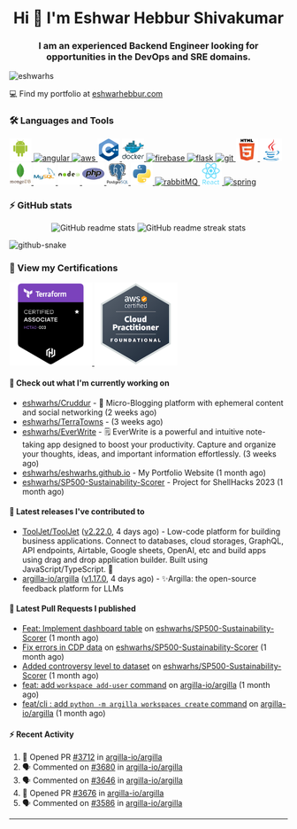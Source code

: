 <h1 align="center">Hi 👋 I'm Eshwar Hebbur Shivakumar</h1>
<h3 align="center">I am an experienced Backend Engineer looking for opportunities in the DevOps and SRE domains.</h3>


<p align="left"> <img src="https://komarev.com/ghpvc/?username=eshwarhs&label=Profile%20views&color=0e75b6&style=flat" alt="eshwarhs" /> </p>


💻 Find my portfolio at [eshwarhebbur.com](https://www.eshwarhebbur.com)
<br>

### 🛠 Languages and Tools
<p align="left"> <a href="https://developer.android.com" target="_blank" rel="noreferrer"> <img src="https://raw.githubusercontent.com/devicons/devicon/master/icons/android/android-original-wordmark.svg" alt="android" width="40" height="40"/> </a> <a href="https://angular.io" target="_blank" rel="noreferrer"> <img src="https://angular.io/assets/images/logos/angular/angular.svg" alt="angular" width="40" height="40"/> </a> <a href="https://aws.amazon.com" target="_blank" rel="noreferrer"> <img src="https://user-images.githubusercontent.com/25181517/183896132-54262f2e-6d98-41e3-8888-e40ab5a17326.png" alt="aws" width="40" height="40"/> </a> <a href="https://www.w3schools.com/cpp/" target="_blank" rel="noreferrer"> <img src="https://raw.githubusercontent.com/devicons/devicon/master/icons/cplusplus/cplusplus-original.svg" alt="cplusplus" width="40" height="40"/> </a> <a href="https://www.docker.com/" target="_blank" rel="noreferrer"> <img src="https://raw.githubusercontent.com/devicons/devicon/master/icons/docker/docker-original-wordmark.svg" alt="docker" width="40" height="40"/> </a> <a href="https://firebase.google.com/" target="_blank" rel="noreferrer"> <img src="https://www.vectorlogo.zone/logos/firebase/firebase-icon.svg" alt="firebase" width="40" height="40"/> </a> <a href="https://flask.palletsprojects.com/" target="_blank" rel="noreferrer"> <img src="https://www.vectorlogo.zone/logos/pocoo_flask/pocoo_flask-icon.svg" alt="flask" width="40" height="40"/> </a> <a href="https://git-scm.com/" target="_blank" rel="noreferrer"> <img src="https://www.vectorlogo.zone/logos/git-scm/git-scm-icon.svg" alt="git" width="40" height="40"/> </a> <a href="https://www.w3.org/html/" target="_blank" rel="noreferrer"> <img src="https://raw.githubusercontent.com/devicons/devicon/master/icons/html5/html5-original-wordmark.svg" alt="html5" width="40" height="40"/> </a> <a href="https://www.java.com" target="_blank" rel="noreferrer"> <img src="https://raw.githubusercontent.com/devicons/devicon/master/icons/java/java-original.svg" alt="java" width="40" height="40"/> </a> <a href="https://www.mongodb.com/" target="_blank" rel="noreferrer"> <img src="https://raw.githubusercontent.com/devicons/devicon/master/icons/mongodb/mongodb-original-wordmark.svg" alt="mongodb" width="40" height="40"/> </a> <a href="https://www.mysql.com/" target="_blank" rel="noreferrer"> <img src="https://raw.githubusercontent.com/devicons/devicon/master/icons/mysql/mysql-original-wordmark.svg" alt="mysql" width="40" height="40"/> </a> <a href="https://nodejs.org" target="_blank" rel="noreferrer"> <img src="https://raw.githubusercontent.com/devicons/devicon/master/icons/nodejs/nodejs-original-wordmark.svg" alt="nodejs" width="40" height="40"/> </a> <a href="https://www.php.net" target="_blank" rel="noreferrer"> <img src="https://raw.githubusercontent.com/devicons/devicon/master/icons/php/php-original.svg" alt="php" width="40" height="40"/> </a> <a href="https://www.postgresql.org" target="_blank" rel="noreferrer"> <img src="https://raw.githubusercontent.com/devicons/devicon/master/icons/postgresql/postgresql-original-wordmark.svg" alt="postgresql" width="40" height="40"/> </a> <a href="https://www.python.org" target="_blank" rel="noreferrer"> <img src="https://raw.githubusercontent.com/devicons/devicon/master/icons/python/python-original.svg" alt="python" width="40" height="40"/> </a> <a href="https://www.rabbitmq.com" target="_blank" rel="noreferrer"> <img src="https://www.vectorlogo.zone/logos/rabbitmq/rabbitmq-icon.svg" alt="rabbitMQ" width="40" height="40"/> </a> <a href="https://reactjs.org/" target="_blank" rel="noreferrer"> <img src="https://raw.githubusercontent.com/devicons/devicon/master/icons/react/react-original-wordmark.svg" alt="react" width="40" height="40"/> </a> <a href="https://spring.io/" target="_blank" rel="noreferrer"> <img src="https://www.vectorlogo.zone/logos/springio/springio-icon.svg" alt="spring" width="40" height="40"/> </a> </p>

### ⚡ GitHub stats

<p align="center">
  <img width="48%" src="https://github-readme-stats.vercel.app/api?username=eshwarhs&show_icons=true&theme=tokyonight" alt="GitHub readme stats" />
  <img width="48%" src="https://github-readme-streak-stats.herokuapp.com?user=eshwarhs&theme=dark&hide_border=true&date_format=M%20j%5B%2C%20Y%5D" alt="GitHub readme streak stats" />
</p>

<picture>
  <source media="(prefers-color-scheme: dark)" srcset="dist/github-contribution-grid-snake-dark.svg" />
  <source media="(prefers-color-scheme: light)" srcset="github-contribution-grid-snake.svg" />
  <img alt="github-snake" src="github-snake.svg" />
</picture>

### 🏅 View my Certifications 
<a href="https://www.credly.com/badges/7f788f91-7a8c-4bce-876a-347d99b7036b" target="_blank" rel="noreferrer"> <img src="https://github.com/eshwarhs/eshwarhs/blob/main/assets/Hashicorp_Certified_Terraform_Associate.png" alt="Terraform" width="150" height="150"/> </a>
<a href="https://www.credly.com/badges/f1750192-157a-4baf-b137-3482a55ada5e" target="_blank" rel="noreferrer"> <img src="https://github.com/eshwarhs/eshwarhs/blob/main/assets/aws-certified-cloud-practitioner.png" alt="AWS CCP" width="150" height="150"/> </a>
<br>

#### 👷 Check out what I'm currently working on

- [eshwarhs/Cruddur](https://github.com/eshwarhs/Cruddur) - 🔎 Micro-Blogging platform with ephemeral content and social networking (2 weeks ago)
- [eshwarhs/TerraTowns](https://github.com/eshwarhs/TerraTowns) -  (3 weeks ago)
- [eshwarhs/EverWrite](https://github.com/eshwarhs/EverWrite) - 🗒 EverWrite is a powerful and intuitive note-taking app designed to boost your productivity. Capture and organize your thoughts, ideas, and important information effortlessly. (3 weeks ago)
- [eshwarhs/eshwarhs.github.io](https://github.com/eshwarhs/eshwarhs.github.io) - My Portfolio Website (1 month ago)
- [eshwarhs/SP500-Sustainability-Scorer](https://github.com/eshwarhs/SP500-Sustainability-Scorer) - Project for ShellHacks 2023 (1 month ago)

#### 🔭 Latest releases I've contributed to

- [ToolJet/ToolJet](https://github.com/ToolJet/ToolJet) ([v2.22.0](https://github.com/ToolJet/ToolJet/releases/tag/v2.22.0), 4 days ago) - Low-code platform for building business applications. Connect to databases, cloud storages, GraphQL, API endpoints, Airtable, Google sheets, OpenAI, etc and build apps using drag and drop application builder. Built using JavaScript/TypeScript. 🚀
- [argilla-io/argilla](https://github.com/argilla-io/argilla) ([v1.17.0](https://github.com/argilla-io/argilla/releases/tag/v1.17.0), 4 days ago) - ✨Argilla: the open-source feedback platform for LLMs

#### 🔨 Latest Pull Requests I published

- [Feat: Implement dashboard table](https://github.com/eshwarhs/SP500-Sustainability-Scorer/pull/4) on [eshwarhs/SP500-Sustainability-Scorer](https://github.com/eshwarhs/SP500-Sustainability-Scorer) (1 month ago)
- [Fix errors in CDP data](https://github.com/eshwarhs/SP500-Sustainability-Scorer/pull/3) on [eshwarhs/SP500-Sustainability-Scorer](https://github.com/eshwarhs/SP500-Sustainability-Scorer) (1 month ago)
- [Added controversy level to dataset](https://github.com/eshwarhs/SP500-Sustainability-Scorer/pull/1) on [eshwarhs/SP500-Sustainability-Scorer](https://github.com/eshwarhs/SP500-Sustainability-Scorer) (1 month ago)
- [feat: add `workspace add-user` command](https://github.com/argilla-io/argilla/pull/3712) on [argilla-io/argilla](https://github.com/argilla-io/argilla) (1 month ago)
- [feat/cli : add `python -m argilla workspaces create` command](https://github.com/argilla-io/argilla/pull/3676) on [argilla-io/argilla](https://github.com/argilla-io/argilla) (1 month ago)

#### ⚡ Recent Activity

<!--START_SECTION:activity-->
1. 💪 Opened PR [#3712](https://github.com/argilla-io/argilla/pull/3712) in [argilla-io/argilla](https://github.com/argilla-io/argilla)
2. 🗣 Commented on [#3680](https://github.com/argilla-io/argilla/issues/3680#issuecomment-1705110538) in [argilla-io/argilla](https://github.com/argilla-io/argilla)
3. 🗣 Commented on [#3646](https://github.com/argilla-io/argilla/issues/3646#issuecomment-1702750097) in [argilla-io/argilla](https://github.com/argilla-io/argilla)
4. 💪 Opened PR [#3676](https://github.com/argilla-io/argilla/pull/3676) in [argilla-io/argilla](https://github.com/argilla-io/argilla)
5. 🗣 Commented on [#3586](https://github.com/argilla-io/argilla/issues/3586#issuecomment-1691524832) in [argilla-io/argilla](https://github.com/argilla-io/argilla)
<!--END_SECTION:activity-->



---


